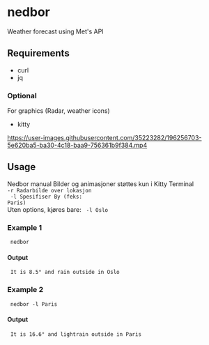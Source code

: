 # nedbor
Weather forecast using Met's API

## Requirements
* curl
* jq
### Optional
For graphics (Radar, weather icons)
* kitty 

https://user-images.githubusercontent.com/35223282/196256703-5e620ba5-ba30-4c18-baa9-756361b9f384.mp4

## Usage

Nedbor manual
 Bilder og animasjoner støttes kun i Kitty Terminal<br>
 <code>-r Radarbilde over lokasjon<br>
 -l Spesifiser By (feks: Paris)<br></code>
 Uten options, kjøres bare: <code> -l Oslo </code>

### Example 1
<code> nedbor </code>
#### Output 
<code> It is 8.5° and rain outside in Oslo </code>

### Example 2
<code> nedbor -l Paris </code>
#### Output
<code> It is 16.6° and lightrain outside in Paris </code>
